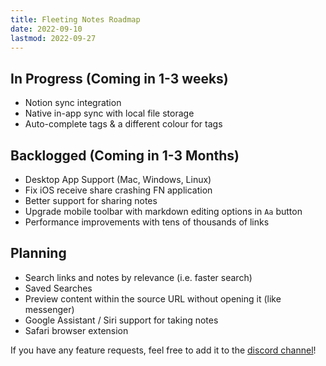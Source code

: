 ```yaml
---
title: Fleeting Notes Roadmap
date: 2022-09-10
lastmod: 2022-09-27
---
```

## In Progress (Coming in 1-3 weeks)
- Notion sync integration
- Native in-app sync with local file storage
- Auto-complete tags & a different colour for tags
## Backlogged (Coming in 1-3 Months)
- Desktop App Support (Mac, Windows, Linux)
- Fix iOS receive share crashing FN application
- Better support for sharing notes
- Upgrade mobile toolbar with markdown editing options in `Aa` button
- Performance improvements with tens of thousands of links
## Planning
- Search links and notes by relevance (i.e. faster search)
- Saved Searches
- Preview content within the source URL without opening it (like messenger)
- Google Assistant / Siri support for taking notes
- Safari browser extension

If you have any feature requests, feel free to add it to the [discord channel](https://discord.gg/xrj6yuGNmx)!